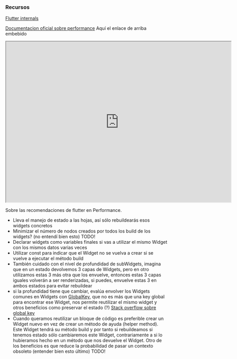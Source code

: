 ### Recursos

[Flutter internals](https://www.flutteris.com/blog/en/flutter-internals)

[Documentacion oficial sobre performance](https://api.flutter.dev/flutter/widgets/StatefulWidget-class.html#performance-considerations)
Aquí el enlace de arriba embebido

<iframe width=700 height=500 src="https://api.flutter.dev/flutter/widgets/StatefulWidget-class.html#performance-considerations"></iframe>

Sobre las recomendaciones de flutter en Performance.
- Lleva el manejo de estado a las hojas, así sólo rebuildearás esos widgets concretos
- Minimizar el número de nodos creados por todos los build de los widgets? (no entendí bien esto) TODO!
- Declarar widgets como variables finales si vas a utilizar el mismo Widget con los mismos datos varias veces
- Utilizar const para indicar que el Widget no se vuelva a crear si se vuelve a ejecutar el método build
- También cuidado con el nivel de profundidad de subWidgets, imagina que en un estado devolvemos 3 capas de Widgets, pero en otro utilizamos estas 3 más otra que los envuelve, entonces estas 3 capas iguales volverán a ser renderizadas, si puedes, envuelve estas 3 en ambos estados para evitar rebuildear
- si la profundidad tiene que cambiar, evalúa envolver los Widgets comunes en Widgets con [GlobalKey](https://api.flutter.dev/flutter/widgets/GlobalKey-class.html), que no es más que una key global para encontrar ese Widget, nos permite reutilizar el mismo widget y otros beneficios como preservar el estado (?) [Stack overflow sobre global key](https://stackoverflow.com/questions/56895273/how-to-use-globalkey-to-maintain-widgets-states-when-changing-parents)
- Cuando queramos reutilizar un bloque de código es preferible crear un Widget nuevo en vez de crear un método de ayuda (helper method). Este Widget tendrá su método build y por tanto si rebuildeamos si tenemos estado sólo cambiaremos este Widget, contrariamente a si lo hubieramos hecho en un método que nos devuelve el Widget. Otro de los beneficios es que reduce la probabilidad de pasar un contexto obsoleto (entender bien esto último) TODO!





